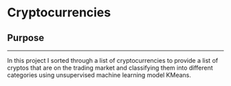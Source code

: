 # Cryptocurrencies

## Purpose
---
In this project I sorted through a list of cryptocurrencies to provide a list of cryptos that are on the trading market and classifying them into different categories using unsupervised machine learning model KMeans. 
